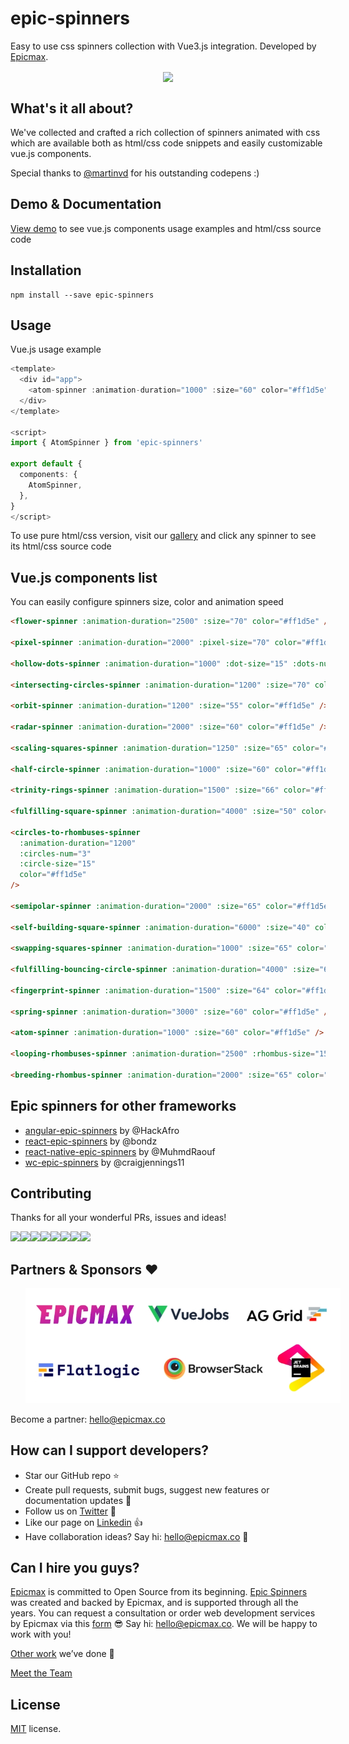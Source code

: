 # epic-spinners

Easy to use css spinners collection with Vue3.js integration. Developed by [Epicmax](https://epicmax.co/).

<!---
Subscribe to our [newsletter](https://epicmax.co/newsletter) to get Epic Spinners updates, our team's stories and Vue.js materials hand-picked by Epicmax.
-->

<p align="center">
  <a href="http://epic-spinners.epicmax.co" target="_blank">
    <img src="https://i.imgur.com/RYxUVsM.png" align="center" width="888px" />
  </a>
</p>

## What's it all about?

We've collected and crafted a rich collection of spinners animated with css which are available both as html/css code snippets and easily customizable vue.js components.

Special thanks to [@martinvd](https://github.com/martinvd) for his outstanding codepens :)

## Demo & Documentation

[View demo](http://epic-spinners.epicmax.co) to see vue.js components usage examples and html/css source code

## Installation

```
npm install --save epic-spinners
```

## Usage

Vue.js usage example

```ts
<template>
  <div id="app">
    <atom-spinner :animation-duration="1000" :size="60" color="#ff1d5e" />
  </div>
</template>

<script>
import { AtomSpinner } from 'epic-spinners'

export default {
  components: {
    AtomSpinner,
  },
}
</script>
```

To use pure html/css version, visit our [gallery](http://epic-spinners.epicmax.co) and click any spinner to see its html/css source code

## Vue.js components list

You can easily configure spinners size, color and animation speed

```html
<flower-spinner :animation-duration="2500" :size="70" color="#ff1d5e" />

<pixel-spinner :animation-duration="2000" :pixel-size="70" color="#ff1d5e" />

<hollow-dots-spinner :animation-duration="1000" :dot-size="15" :dots-num="3" color="#ff1d5e" />

<intersecting-circles-spinner :animation-duration="1200" :size="70" color="#ff1d5e" />

<orbit-spinner :animation-duration="1200" :size="55" color="#ff1d5e" />

<radar-spinner :animation-duration="2000" :size="60" color="#ff1d5e" />

<scaling-squares-spinner :animation-duration="1250" :size="65" color="#ff1d5e" />

<half-circle-spinner :animation-duration="1000" :size="60" color="#ff1d5e" />

<trinity-rings-spinner :animation-duration="1500" :size="66" color="#ff1d5e" />

<fulfilling-square-spinner :animation-duration="4000" :size="50" color="#ff1d5e" />

<circles-to-rhombuses-spinner
  :animation-duration="1200"
  :circles-num="3"
  :circle-size="15"
  color="#ff1d5e"
/>

<semipolar-spinner :animation-duration="2000" :size="65" color="#ff1d5e" />

<self-building-square-spinner :animation-duration="6000" :size="40" color="#ff1d5e" />

<swapping-squares-spinner :animation-duration="1000" :size="65" color="#ff1d5e" />

<fulfilling-bouncing-circle-spinner :animation-duration="4000" :size="60" color="#ff1d5e" />

<fingerprint-spinner :animation-duration="1500" :size="64" color="#ff1d5e" />

<spring-spinner :animation-duration="3000" :size="60" color="#ff1d5e" />

<atom-spinner :animation-duration="1000" :size="60" color="#ff1d5e" />

<looping-rhombuses-spinner :animation-duration="2500" :rhombus-size="15" color="#ff1d5e" />

<breeding-rhombus-spinner :animation-duration="2000" :size="65" color="#ff1d5e" />
```

## Epic spinners for other frameworks

- [angular-epic-spinners](https://github.com/hackafro/angular-epic-spinners) by @HackAfro
- [react-epic-spinners](https://github.com/bondz/react-epic-spinners) by @bondz
- [react-native-epic-spinners](https://github.com/MuhmdRaouf/react-native-epic-spinners) by @MuhmdRaouf
- [wc-epic-spinners](https://github.com/craigjennings11/wc-epic-spinners) by @craigjennings11

## Contributing

Thanks for all your wonderful PRs, issues and ideas!

[![](https://sourcerer.io/fame/smartapant/epicmaxco/epic-spinners/images/0)](https://sourcerer.io/fame/smartapant/epicmaxco/epic-spinners/links/0)[![](https://sourcerer.io/fame/smartapant/epicmaxco/epic-spinners/images/1)](https://sourcerer.io/fame/smartapant/epicmaxco/epic-spinners/links/1)[![](https://sourcerer.io/fame/smartapant/epicmaxco/epic-spinners/images/2)](https://sourcerer.io/fame/smartapant/epicmaxco/epic-spinners/links/2)[![](https://sourcerer.io/fame/smartapant/epicmaxco/epic-spinners/images/3)](https://sourcerer.io/fame/smartapant/epicmaxco/epic-spinners/links/3)[![](https://sourcerer.io/fame/smartapant/epicmaxco/epic-spinners/images/4)](https://sourcerer.io/fame/smartapant/epicmaxco/epic-spinners/links/4)[![](https://sourcerer.io/fame/smartapant/epicmaxco/epic-spinners/images/5)](https://sourcerer.io/fame/smartapant/epicmaxco/epic-spinners/links/5)[![](https://sourcerer.io/fame/smartapant/epicmaxco/epic-spinners/images/6)](https://sourcerer.io/fame/smartapant/epicmaxco/epic-spinners/links/6)[![](https://sourcerer.io/fame/smartapant/epicmaxco/epic-spinners/images/7)](https://sourcerer.io/fame/smartapant/epicmaxco/epic-spinners/links/7)

## Partners & Sponsors ❤️

<img hspace="24" src="./.github/assets/sponsors.jpg" loading="lazy" alt="Epicmax, vuejobs, ag-grid, flatlogic, browserstack and jetbrains">


Become a partner: [hello@epicmax.co](mailto:hello@epicmax.co)

## How can I support developers?

- Star our GitHub repo :star:
- Create pull requests, submit bugs, suggest new features or documentation updates :wrench:
- Follow us on [Twitter](https://twitter.com/vuestic_ui) :feet:
- Like our page on [Linkedin](https://www.linkedin.com/company/18509340) :thumbsup:
- Have collaboration ideas? Say hi: hello@epicmax.co :postbox:

## Can I hire you guys?

[Epicmax](https://epicmax.co) is committed to Open Source from its beginning.
[Epic Spinners](https://epic-spinners.epicmax.co/) was created and backed by Epicmax, and is supported through all the years.
You can request a consultation or order web development services by Epicmax via this [form](https://epicmax.co/contacts) :sunglasses:
Say hi: <a href=“mailto:hello@epicmax.co”>hello@epicmax.co</a>. We will be happy to work with you!

[Other work](https://epicmax.co) we’ve done 🤘

[Meet the Team](https://vuestic.dev/team)

## License

[MIT](https://github.com/epicmaxco/vuestic-admin/blob/master/LICENSE) license.
